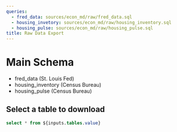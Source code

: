 ```yaml
---
queries:
  - fred_data: sources/econ_md/raw/fred_data.sql
  - housing_invetory: sources/econ_md/raw/housing_inventory.sql
  - housing_pulse: sources/econ_md/raw/housing_pulse.sql
title: Raw Data Export
---
```


# Main Schema

 - fred_data (St. Louis Fed)
 - housing_inventory (Census Bureau)
 - housing_pulse (Census Bureau)

## Select a table to download
<Dropdown name=tables> 
    <DropdownOption valueLabel="fred_data" value="fred_data" />
    <DropdownOption valueLabel="housing_inventory" value="housing_inventory" />
    <DropdownOption valueLabel="housing_pulse" value="housing_pulse" />
</Dropdown>


```sql export_table
select * from ${inputs.tables.value}
```

<DataTable data={export_table} />




